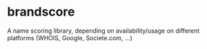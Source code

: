 brandscore
==========

A name scoring library, depending on availability/usage on different platforms (WHOIS, Google, Societe.com, ...)
